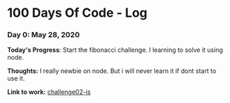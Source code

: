 # 100 Days Of Code - Log

### Day 0: May 28, 2020

**Today's Progress**: Start the fibonacci challenge.  I learning to solve it using node.

**Thoughts:** I really newbie on node.  But i will never learn it if dont start to use it.

**Link to work:** [challenge02-js](https://github.com/cmmora/challenge-javascript-02)
